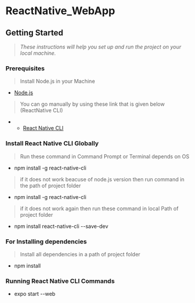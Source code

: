 # ReactNative_WebApp
## Getting Started
> *These instructions will help you set up and run the project on your local machine.*
### Prerequisites
> Install Node.js in your Machine
- [Node.js](https://nodejs.org/)
> You can go manually by using these link that is given below (ReactNative CLI)
- - [React Native CLI](https://reactnative.dev/docs/environment-setup)
### Install React Native CLI Globally
> Run these command in Command Prompt or Terminal depends on OS
- npm install -g react-native-cli
> if it does  not work beacuse of node.js version then run command in the path of project folder
- npm install -g react-native-cli
> if it does not work again then run these command in local Path of project folder
- npm install react-native-cli --save-dev
### For Installing dependencies
> Install all dependencies in a path of project folder
- npm install
### Running React Native CLI Commands
- expo start --web
